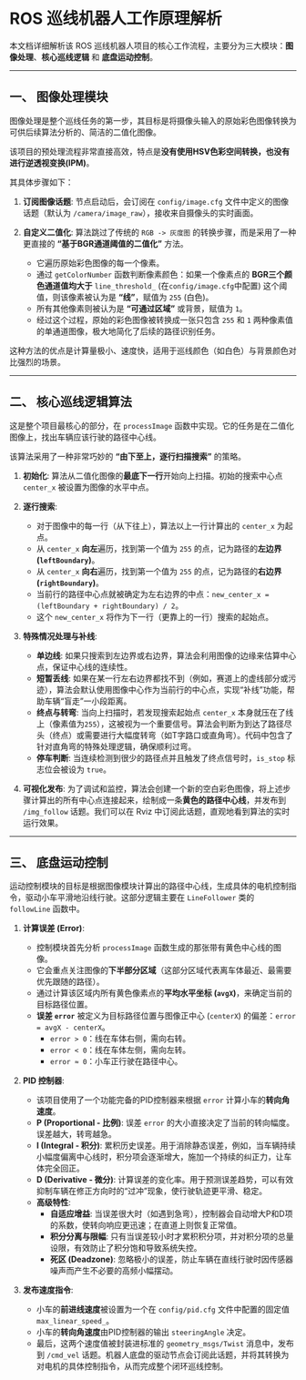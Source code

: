 # ROS 巡线机器人工作原理解析

本文档详细解析该 ROS 巡线机器人项目的核心工作流程，主要分为三大模块：**图像处理**、**核心巡线逻辑** 和 **底盘运动控制**。

---

## 一、 图像处理模块

图像处理是整个巡线任务的第一步，其目标是将摄像头输入的原始彩色图像转换为可供后续算法分析的、简洁的二值化图像。

该项目的预处理流程非常直接高效，特点是**没有使用HSV色彩空间转换，也没有进行逆透视变换(IPM)**。

其具体步骤如下：

1.  **订阅图像话题**: 节点启动后，会订阅在 `config/image.cfg` 文件中定义的图像话题（默认为 `/camera/image_raw`），接收来自摄像头的实时画面。

2.  **自定义二值化**: 算法跳过了传统的 `RGB -> 灰度图` 的转换步骤，而是采用了一种更直接的 **“基于BGR通道阈值的二值化”** 方法。
    *   它遍历原始彩色图像的每一个像素。
    *   通过 `getColorNumber` 函数判断像素颜色：如果一个像素点的 **BGR三个颜色通道值均大于** `line_threshold_` (在`config/image.cfg`中配置) 这个阈值，则该像素被认为是 **“线”**，赋值为 `255` (白色)。
    *   所有其他像素则被认为是 **“可通过区域”** 或背景，赋值为 `1`。
    *   经过这个过程，原始的彩色图像被转换成一张只包含 `255` 和 `1` 两种像素值的单通道图像，极大地简化了后续的路径识别任务。

这种方法的优点是计算量极小、速度快，适用于巡线颜色（如白色）与背景颜色对比强烈的场景。

---

## 二、 核心巡线逻辑算法

这是整个项目最核心的部分，在 `processImage` 函数中实现。它的任务是在二值化图像上，找出车辆应该行驶的路径中心线。

该算法采用了一种非常巧妙的 **“由下至上，逐行扫描搜索”** 的策略。

1.  **初始化**: 算法从二值化图像的**最底下一行**开始向上扫描。初始的搜索中心点 `center_x` 被设置为图像的水平中点。

2.  **逐行搜索**:
    *   对于图像中的每一行（从下往上），算法以上一行计算出的 `center_x` 为起点。
    *   从 `center_x` **向左**遍历，找到第一个值为 `255` 的点，记为路径的**左边界 (`leftBoundary`)**。
    *   从 `center_x` **向右**遍历，找到第一个值为 `255` 的点，记为路径的**右边界 (`rightBoundary`)**。
    *   当前行的路径中心点就被确定为左右边界的中点：`new_center_x = (leftBoundary + rightBoundary) / 2`。
    *   这个 `new_center_x` 将作为下一行（更靠上的一行）搜索的起始点。

3.  **特殊情况处理与补线**:
    *   **单边线**: 如果只搜索到左边界或右边界，算法会利用图像的边缘来估算中心点，保证中心线的连续性。
    *   **短暂丢线**: 如果在某一行左右边界都找不到（例如，赛道上的虚线部分或污迹），算法会默认使用图像中心作为当前行的中心点，实现“补线”功能，帮助车辆“盲走”一小段距离。
    *   **终点与转弯**: 当向上扫描时，若发现搜索起始点 `center_x` 本身就压在了线上（像素值为`255`），这被视为一个重要信号。算法会判断为到达了路径尽头（终点）或需要进行大幅度转弯（如T字路口或直角弯）。代码中包含了针对直角弯的特殊处理逻辑，确保顺利过弯。
    *   **停车判断**: 当连续检测到很少的路径点并且触发了终点信号时，`is_stop` 标志位会被设为 `true`。

4.  **可视化发布**: 为了调试和监控，算法会创建一个新的空白彩色图像，将上述步骤计算出的所有中心点连接起来，绘制成一条**黄色的路径中心线**，并发布到 `/img_follow` 话题。我们可以在 Rviz 中订阅此话题，直观地看到算法的实时运行效果。

---

## 三、 底盘运动控制

运动控制模块的目标是根据图像模块计算出的路径中心线，生成具体的电机控制指令，驱动小车平滑地沿线行驶。这部分逻辑主要在 `LineFollower` 类的 `followLine` 函数中。

1.  **计算误差 (Error)**:
    *   控制模块首先分析 `processImage` 函数生成的那张带有黄色中心线的图像。
    *   它会重点关注图像的**下半部分区域**（这部分区域代表离车体最近、最需要优先跟随的路径）。
    *   通过计算该区域内所有黄色像素点的**平均水平坐标 (`avgX`)**，来确定当前的目标路径位置。
    *   **误差 `error`** 被定义为目标路径位置与图像正中心 (`centerX`) 的偏差：`error = avgX - centerX`。
        *   `error > 0`：线在车体右侧，需向右转。
        *   `error < 0`：线在车体左侧，需向左转。
        *   `error ≈ 0`：小车正行驶在路径中心。

2.  **PID 控制器**:
    *   该项目使用了一个功能完备的PID控制器来根据 `error` 计算小车的**转向角速度**。
    *   **P (Proportional - 比例)**: 误差 `error` 的大小直接决定了当前的转向幅度。误差越大，转弯越急。
    *   **I (Integral - 积分)**: 累积历史误差。用于消除静态误差，例如，当车辆持续小幅度偏离中心线时，积分项会逐渐增大，施加一个持续的纠正力，让车体完全回正。
    *   **D (Derivative - 微分)**: 计算误差的变化率。用于预测误差趋势，可以有效抑制车辆在修正方向时的“过冲”现象，使行驶轨迹更平滑、稳定。
    *   **高级特性**:
        *   **自适应增益**: 当误差很大时（如遇到急弯），控制器会自动增大P和D项的系数，使转向响应更迅速；在直道上则恢复正常值。
        *   **积分分离与限幅**: 只有当误差较小时才累积积分项，并对积分项的总量设限，有效防止了积分饱和导致系统失控。
        *   **死区 (Deadzone)**: 忽略极小的误差，防止车辆在直线行驶时因传感器噪声而产生不必要的高频小幅摆动。

3.  **发布速度指令**:
    *   小车的**前进线速度**被设置为一个在 `config/pid.cfg` 文件中配置的固定值 `max_linear_speed_`。
    *   小车的**转向角速度**由PID控制器的输出 `steeringAngle` 决定。
    *   最后，这两个速度值被封装进标准的 `geometry_msgs/Twist` 消息中，发布到 `/cmd_vel` 话题。机器人底盘的驱动节点会订阅此话题，并将其转换为对电机的具体控制指令，从而完成整个闭环巡线控制。
